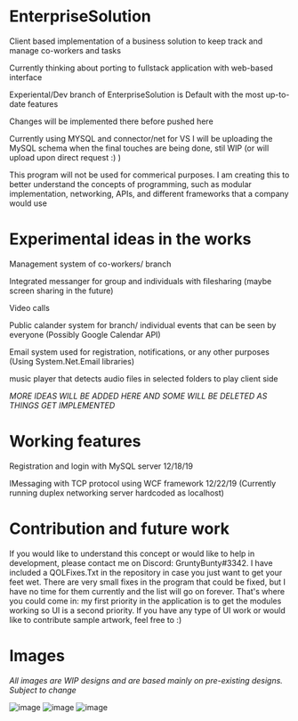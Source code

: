 # EnterpriseSolution
 Client based implementation of a business solution to keep track and manage co-workers and tasks
 
Currently thinking about porting to fullstack application with web-based interface

Experiental/Dev branch of EnterpriseSolution is Default with the most up-to-date features

Changes will be implemented there before pushed here

Currently using MYSQL and connector/net for VS
I will be uploading the MySQL schema when the final touches are being done, stil WIP (or will upload upon direct request :) )

This program will not be used for commerical purposes. I am creating this to better understand the concepts of programming, such as modular implementation, networking, APIs, and different frameworks that a company would use 

# Experimental ideas in the works

Management system of co-workers/ branch

Integrated messanger for group and individuals with filesharing (maybe screen sharing in the future)

Video calls

Public calander system for branch/ individual events that can be seen by everyone (Possibly Google Calendar API)

Email system used for registration, notifications, or any other purposes (Using System.Net.Email libraries)

music player that detects audio files in selected folders to play client side

*MORE IDEAS WILL BE ADDED HERE AND SOME WILL BE DELETED AS THINGS GET IMPLEMENTED*

# Working features

Registration and login with MySQL server 12/18/19

IMessaging with TCP protocol using WCF framework 12/22/19 (Currently running duplex networking server hardcoded as localhost)

# Contribution and future work

If you would like to understand this concept or would like to help in development, please contact me on Discord: GruntyBunty#3342. I have included a QOLFixes.Txt in the repository in case you just want to get your feet wet. There are very small fixes in the program that could be fixed, but I have no time for them currently and the list will go on forever. That's where you could come in: my first priority in the application is to get the modules working so UI is a second priority. If you have any type of UI work or would like to contribute sample artwork, feel free to :)

# Images 
*All images are WIP designs and are based mainly on pre-existing designs. Subject to change*

![image](https://user-images.githubusercontent.com/57853013/71142237-66d55480-21dc-11ea-8ec4-4cb92307fde8.png)
![image](https://user-images.githubusercontent.com/57853013/71293460-132d4d00-233b-11ea-9229-dac078f7285e.png)
![image](https://user-images.githubusercontent.com/57853013/71328941-cdac8380-24e4-11ea-9c01-3149e1cbf997.png)
